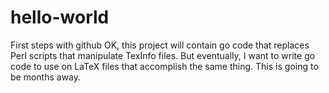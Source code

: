 # hello-world
First steps with github
OK, this project will contain go code that replaces Perl scripts that manipulate TexInfo files.
But eventually, I want to write go code to use on LaTeX files that accomplish the same thing.
This is going to be months away.

